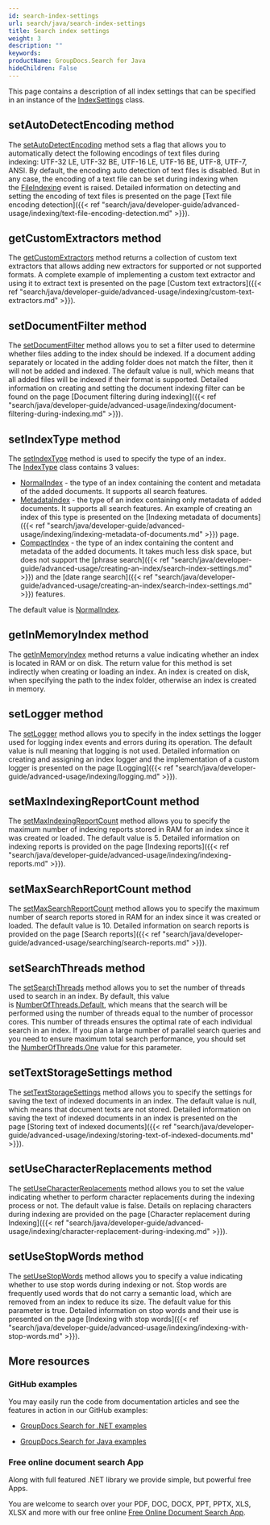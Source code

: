 ```yaml
---
id: search-index-settings
url: search/java/search-index-settings
title: Search index settings
weight: 3
description: ""
keywords: 
productName: GroupDocs.Search for Java
hideChildren: False
---
```

This page contains a description of all index settings that can be specified in an instance of the [IndexSettings](https://apireference.groupdocs.com/search/java/com.groupdocs.search/IndexSettings) class.

## setAutoDetectEncoding method

The [setAutoDetectEncoding](https://apireference.groupdocs.com/search/java/com.groupdocs.search/IndexSettings#setAutoDetectEncoding(boolean)) method sets a flag that allows you to automatically detect the following encodings of text files during indexing: UTF-32 LE, UTF-32 BE, UTF-16 LE, UTF-16 BE, UTF-8, UTF-7, ANSI. By default, the encoding auto detection of text files is disabled. But in any case, the encoding of a text file can be set during indexing when the [FileIndexing](https://apireference.groupdocs.com/search/java/com.groupdocs.search.events/EventHub#FileIndexing) event is raised. Detailed information on detecting and setting the encoding of text files is presented on the page [Text file encoding detection]({{< ref "search/java/developer-guide/advanced-usage/indexing/text-file-encoding-detection.md" >}}).

## getCustomExtractors method

The [getCustomExtractors](https://apireference.groupdocs.com/search/java/com.groupdocs.search/IndexSettings#getCustomExtractors()) method returns a collection of custom text extractors that allows adding new extractors for supported or not supported formats. A complete example of implementing a custom text extractor and using it to extract text is presented on the page [Custom text extractors]({{< ref "search/java/developer-guide/advanced-usage/indexing/custom-text-extractors.md" >}}).

## setDocumentFilter method

The [setDocumentFilter](https://apireference.groupdocs.com/search/java/com.groupdocs.search/IndexSettings#setDocumentFilter(com.groupdocs.search.DocumentFilter)) method allows you to set a filter used to determine whether files adding to the index should be indexed. If a document adding separately or located in the adding folder does not match the filter, then it will not be added and indexed. The default value is null, which means that all added files will be indexed if their format is supported. Detailed information on creating and setting the document indexing filter can be found on the page [Document filtering during indexing]({{< ref "search/java/developer-guide/advanced-usage/indexing/document-filtering-during-indexing.md" >}}).

## setIndexType method

The [setIndexType](https://apireference.groupdocs.com/search/java/com.groupdocs.search/IndexSettings#setIndexType(int)) method is used to specify the type of an index. The [IndexType](https://apireference.groupdocs.com/search/java/com.groupdocs.search.options/IndexType) class contains 3 values:

*   [NormalIndex](https://apireference.groupdocs.com/search/java/com.groupdocs.search.options/IndexType#NormalIndex) - the type of an index containing the content and metadata of the added documents. It supports all search features.
*   [MetadataIndex](https://apireference.groupdocs.com/search/java/com.groupdocs.search.options/IndexType#MetadataIndex) - the type of an index containing only metadata of added documents. It supports all search features. An example of creating an index of this type is presented on the [Indexing metadata of documents]({{< ref "search/java/developer-guide/advanced-usage/indexing/indexing-metadata-of-documents.md" >}}) page.
*   [CompactIndex](https://apireference.groupdocs.com/search/java/com.groupdocs.search.options/IndexType#CompactIndex) - the type of an index containing the content and metadata of the added documents. It takes much less disk space, but does not support the [phrase search]({{< ref "search/java/developer-guide/advanced-usage/creating-an-index/search-index-settings.md" >}}) and the [date range search]({{< ref "search/java/developer-guide/advanced-usage/creating-an-index/search-index-settings.md" >}}) features.

The default value is [NormalIndex](https://apireference.groupdocs.com/search/java/com.groupdocs.search.options/IndexType#NormalIndex).

## getInMemoryIndex method

The [getInMemoryIndex](https://apireference.groupdocs.com/search/java/com.groupdocs.search/IndexSettings#getInMemoryIndex()) method returns a value indicating whether an index is located in RAM or on disk. The return value for this method is set indirectly when creating or loading an index. An index is created on disk, when specifying the path to the index folder, otherwise an index is created in memory.

## setLogger method

The [setLogger](https://apireference.groupdocs.com/search/java/com.groupdocs.search/IndexSettings#setLogger(com.groupdocs.search.common.ILogger)) method allows you to specify in the index settings the logger used for logging index events and errors during its operation. The default value is null meaning that logging is not used. Detailed information on creating and assigning an index logger and the implementation of a custom logger is presented on the page [Logging]({{< ref "search/java/developer-guide/advanced-usage/indexing/logging.md" >}}).

## setMaxIndexingReportCount method

The [setMaxIndexingReportCount](https://apireference.groupdocs.com/search/java/com.groupdocs.search/IndexSettings#setMaxIndexingReportCount(int)) method allows you to specify the maximum number of indexing reports stored in RAM for an index since it was created or loaded. The default value is 5. Detailed information on indexing reports is provided on the page [Indexing reports]({{< ref "search/java/developer-guide/advanced-usage/indexing/indexing-reports.md" >}}).

## setMaxSearchReportCount method

The [setMaxSearchReportCount](https://apireference.groupdocs.com/search/java/com.groupdocs.search/IndexSettings#setMaxSearchReportCount(int)) method allows you to specify the maximum number of search reports stored in RAM for an index since it was created or loaded. The default value is 10. Detailed information on search reports is provided on the page [Search reports]({{< ref "search/java/developer-guide/advanced-usage/searching/search-reports.md" >}}).

## setSearchThreads method

The [setSearchThreads](https://apireference.groupdocs.com/search/java/com.groupdocs.search/IndexSettings#setSearchThreads(int)) method allows you to set the number of threads used to search in an index. By default, this value is [NumberOfThreads.Default](https://apireference.groupdocs.com/search/java/com.groupdocs.search.options/NumberOfThreads#Default), which means that the search will be performed using the number of threads equal to the number of processor cores. This number of threads ensures the optimal rate of each individual search in an index. If you plan a large number of parallel search queries and you need to ensure maximum total search performance, you should set the [NumberOfThreads.One](https://apireference.groupdocs.com/search/java/com.groupdocs.search.options/NumberOfThreads#One) value for this parameter.

## setTextStorageSettings method

The [setTextStorageSettings](https://apireference.groupdocs.com/search/java/com.groupdocs.search/IndexSettings#setTextStorageSettings(com.groupdocs.search.options.TextStorageSettings)) method allows you to specify the settings for saving the text of indexed documents in an index. The default value is null, which means that document texts are not stored. Detailed information on saving the text of indexed documents in an index is presented on the page [Storing text of indexed documents]({{< ref "search/java/developer-guide/advanced-usage/indexing/storing-text-of-indexed-documents.md" >}}).

## setUseCharacterReplacements method

The [setUseCharacterReplacements](https://apireference.groupdocs.com/search/java/com.groupdocs.search/IndexSettings#setUseCharacterReplacements(boolean)) method allows you to set the value indicating whether to perform character replacements during the indexing process or not. The default value is false. Details on replacing characters during indexing are provided on the page [Character replacement during Indexing]({{< ref "search/java/developer-guide/advanced-usage/indexing/character-replacement-during-indexing.md" >}}).

## setUseStopWords method

The [setUseStopWords](https://apireference.groupdocs.com/search/java/com.groupdocs.search/IndexSettings#setUseStopWords(boolean)) method allows you to specify a value indicating whether to use stop words during indexing or not. Stop words are frequently used words that do not carry a semantic load, which are removed from an index to reduce its size. The default value for this parameter is true. Detailed information on stop words and their use is presented on the page [Indexing with stop words]({{< ref "search/java/developer-guide/advanced-usage/indexing/indexing-with-stop-words.md" >}}).

## More resources

### GitHub examples

You may easily run the code from documentation articles and see the features in action in our GitHub examples:

*   [GroupDocs.Search for .NET examples](https://github.com/groupdocs-search/GroupDocs.Search-for-.NET)
    
*   [GroupDocs.Search for Java examples](https://github.com/groupdocs-search/GroupDocs.Search-for-Java)
    

### Free online document search App

Along with full featured .NET library we provide simple, but powerful free Apps.

You are welcome to search over your PDF, DOC, DOCX, PPT, PPTX, XLS, XLSX and more with our free online [Free Online Document Search App](https://products.groupdocs.app/search).
